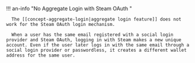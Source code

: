 !!! an-info "No Aggregate Login with Steam OAuth "

      The [[concept-aggregate-login|aggregate login feature]] does not work for the Steam OAuth login mechanism.

      When a user has the same email registered with a social login provider and Steam OAuth, logging in with Steam makes a new unique account. Even if the user later logs in with the same email through a social login provider or passwordless, it creates a different wallet address for the same user.
